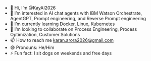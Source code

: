 - 👋 Hi, I’m @KayAI2026
- 👀 I’m interested in AI chat agents with IBM Watson Orchestrate, AgentGPT, Prompt engineering, and Reverse Prompt engineering
- 🌱 I’m currently learning Docker, Linux, Kubernetes
- 💞️ I’m looking to collaborate on Process Engineering, Process Optimization, Customer Solutions
- 📫 How to reach me karan.arora2026@gmail.com
- 😄 Pronouns: He/Him
- ⚡ Fun fact: I sit dogs on weekends and free days

<!---
KayAI2026/KayAI2026 is a ✨ special ✨ repository because its `README.md` (this file) appears on your GitHub profile.
You can click the Preview link to take a look at your changes.
--->
